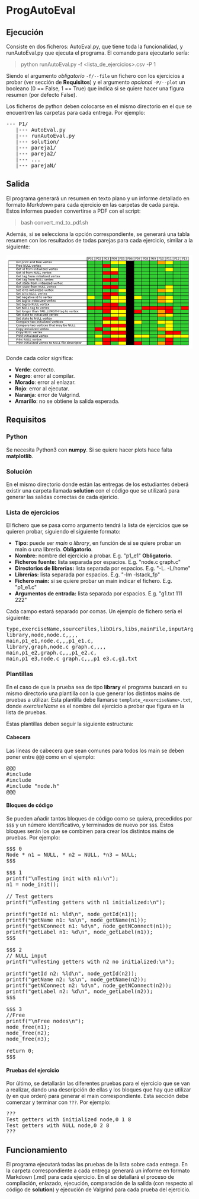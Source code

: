 # ProgAutoEval

## Ejecución

Consiste en dos ficheros: AutoEval.py, que tiene toda la funcionalidad, y runAutoEval.py que ejecuta el programa. El comando para ejecutarlo sería:

> python runAutoEval.py -f <lista_de_ejercicios\>.csv -P 1

Siendo el argumento *obligatorio* `-f/--file` un fichero con los ejercicios a probar (ver sección de **Requisitos**) y el argumento *opcional* `-P/--plot` un booleano (0 == False, 1 == True) que indica si se quiere hacer una figura resumen (por defecto False).

Los ficheros de python deben colocarse en el mismo directorio en el que se encuentren las carpetas para cada entrega. Por ejemplo:

<pre>
--- P1/
   |--- AutoEval.py
   |--- runAutoEval.py
   |--- solution/
   |--- pareja1/
   |--- pareja2/
   |--- ...
   |--- parejaN/
</pre>


## Salida

El programa generará un resumen en texto plano y un informe detallado en formato *Markdown* para cada ejercicio en las carpetas de cada pareja. Estos informes pueden convertirse a PDF con el script:

> bash convert_md_to_pdf.sh

Además, si se selecciona la opción correspondiente, se generará una tabla resumen con los resultados de todas parejas para cada ejercicio, similar a la siguiente:

![Ejemplo de tabla](table_example.png)

Donde cada color significa:
- **Verde**: correcto.
- **Negro**: error al compilar.
- **Morado**: error al enlazar.
- **Rojo**: error al ejecutar.
- **Naranja**: error de Valgrind.
- **Amarillo**: no se obtiene la salida esperada.

## Requisitos

### Python
Se necesita Python3 con **numpy**. Si se quiere hacer plots hace falta **matplotlib**.

### Solución
En el mismo directorio donde están las entregas de los estudiantes deberá existir una carpeta llamada **solution** con el código que se utilizará para generar las salidas correctas de cada ejericio.

### Lista de ejercicios

El fichero que se pasa como argumento tendrá la lista de ejercicios que se quieren probar, siguiendo el siguiente formato:

- **Tipo:** puede ser *main* o *library*, en función de si se quiere probar un main o una librería. **Obligatorio**.
- **Nombre:** nombre del ejercicio a probar. E.g. "p1_e1" **Obligatorio**.
- **Ficheros fuente:** lista separada por espacios. E.g. "node.c graph.c"
- **Directorios de librerías:** lista separada por espacios. E.g. "-L. -L/home"
- **Librerías:** lista separada por espacios. E.g. "-lm -lstack_fp"
- **Fichero main:** si se quiere probar un main indicar el fichero. E.g. "p1_e1.c"
- **Argumentos de entrada:** lista separada por espacios. E.g. "g1.txt 111 222"

Cada campo estará separado por comas. Un ejemplo de fichero sería el siguiente:
<pre>
type,exerciseName,sourceFiles,libDirs,libs,mainFile,inputArguments
library,node,node.c,,,,
main,p1_e1,node.c,,,p1_e1.c,
library,graph,node.c graph.c,,,,
main,p1_e2,graph.c,,,p1_e2.c,
main,p1_e3,node.c graph.c,,,p1_e3.c,g1.txt
</pre>


### Plantillas
En el caso de que la prueba sea de tipo **library** el programa buscará en su mismo directorio una plantilla con la que generar los distintos mains de pruebas a utilizar. Esta plantilla debe llamarse `template_<exerciseName>.txt`, donde *exerciseName* es el nombre del ejercicio a probar que figura en la lista de pruebas.

Estas plantillas deben seguir la siguiente estructura:

#### Cabecera
Las líneas de cabecera que sean comunes para todos los main se deben poner entre `@@@` como en el ejemplo:
<pre>
@@@
#include <stdio.h>
#include <stdlib.h>
#include "node.h"
@@@
</pre>

#### Bloques de código
Se pueden añadir tantos bloques de código como se quiera, precedidos por `$$$` y un número identificativo, y terminados de nuevo por `$$$`. Estos bloques serán los que se combinen para crear los distintos mains de pruebas. Por ejemplo:

<pre>
$$$ 0
Node * n1 = NULL, * n2 = NULL, *n3 = NULL;
$$$

$$$ 1
printf("\nTesting init with n1:\n");
n1 = node_init();

// Test getters
printf("\nTesting getters with n1 initialized:\n");

printf("getId n1: %ld\n", node_getId(n1));
printf("getName n1: %s\n", node_getName(n1));
printf("getNConnect n1: %d\n", node_getNConnect(n1));
printf("getLabel n1: %d\n", node_getLabel(n1));
$$$

$$$ 2
// NULL input
printf("\nTesting getters with n2 no initialized:\n");

printf("getId n2: %ld\n", node_getId(n2));
printf("getName n2: %s\n", node_getName(n2));
printf("getNConnect n2: %d\n", node_getNConnect(n2));
printf("getLabel n2: %d\n", node_getLabel(n2));
$$$

$$$ 3
//Free
printf("\nFree nodes\n");
node_free(n1);
node_free(n2);
node_free(n3);

return 0;
$$$
</pre>



#### Pruebas del ejercicio
Por último, se detallarán las diferentes pruebas para el ejercicio que se van a realizar, dando una descripción de ellas y los bloques que hay que utilizar (y en que orden) para generar el main correspondiente. Esta sección debe comenzar y terminar con `???`. Por ejemplo:

<pre>
???
Test getters with initialized node,0 1 8
Test getters with NULL node,0 2 8
???
</pre>


## Funcionamiento
El programa ejecutará todas las pruebas de la lista sobre cada entrega. En la carpeta correspondiente a cada entrega generará un informe en formato Markdown (.md) para cada ejercicio. En el se detallará el proceso de compilación, enlazado, ejecución, comparación de la salida (con respecto al código de **solution**) y ejecución de Valgrind para cada prueba del ejercicio.
